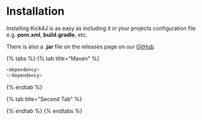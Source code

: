 # Installation

Installing Kick4J is as easy as including it in your projects configuration file e.g. **pom.xml**, **build.gradle**, etc.

There is also a **.jar** file on the releases page on our [GitHub](https://github.com/MistyKnives/Kick4J/releases).

{% tabs %}
{% tab title="Maven" %}
```java
<dependency>
</dependency>
```
{% endtab %}

{% tab title="Second Tab" %}

{% endtab %}
{% endtabs %}
